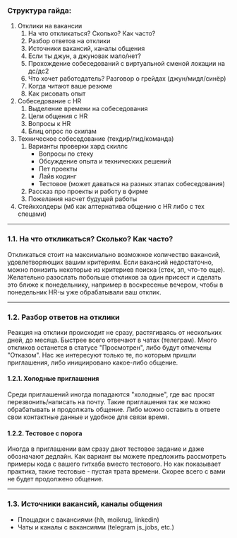 ### Структура гайда:

1. Отклики на вакансии
    1. На что откликаться? Сколько? Как часто?
    2. Разбор ответов на отклики
    3. Источники вакансий, каналы общения
    4. Если ты джун, а джуновак мало/нет?
    5. Прохождение собеседований с виртуальной сменой локации на дс/дс2
    6. Что хочет работодатель? Разговор о грейдах (джун/мидл/синёр)
    7. Когда читают ваше резюме
    8. Как рисовать опыт
2. Собеседование с HR
    1. Выделение времени на собеседования
    2. Цели общения с HR
    3. Вопросы к HR
    4. Блиц опрос по скилам
3. Техническое собеседование (техдир/лид/команда)
    1. Варианты проверки хард скиллс
        - Вопросы по стеку
        - Обсуждение опыта и технических решений
        - Пет проекты
        - Лайв кодинг
        - Тестовое (может даваться на разных этапах собеседования)
    2. Рассказ про проекты и работу в фирме
    3. Пожелания насчет будущей работы
4. Стейкхолдеры (мб как алтернатива общению с HR либо с тех спецами)

___
### 1.1. На что откликаться? Сколько? Как часто?

Откликаться стоит на максимально возможное количество вакансий, удовлетворяющих вашим критериям. Если вакансий недостаточно, можно понизить некоторые из критериев поиска (стек, зп, что-то еще).
Желательно разослать побольше откликов за один присест и сделать это ближе к понедельнику, например в воскресенье вечером, чтобы в понедельник HR-ы уже обрабатывали ваш отклик.
___
### 1.2. Разбор ответов на отклики

Реакция на отклики происходит не сразу, растягиваясь от нескольких дней, до месяца. Быстрее всего отвечают в чатах (телеграм).
Много откликов останется в статусе "Просмотрен", либо будут отмечены "Отказом". Нас же интересуют только те, по которым пришли приглашения, либо инициировано какое-либо общение.

#### 1.2.1. Холодные приглашения

Среди приглашений иногда попадаются "холодные", где вас просят перезвонить/написать на почту. Такие приглашения так же можно обрабатывать и продолжать общение. Либо можно оставить в ответе свои контактные данные и удобное для связи время.

#### 1.2.2. Тестовое с порога

Иногда в приглашении вам сразу дают тестовое задание и даже обозначают дедлайн. Как вариант вы можете предложить рассмотреть примеры кода с вашего гитхаба вместо тестового. Но как показывает практика, такие тестовые - пустая трата времени. Скорее всего с вами не будет продолжено общение.
___
### 1.3. Источники вакансий, каналы общения

- Площадки с вакансиями (hh, moikrug, linkedin)
- Чаты и каналы с вакансиями (telegram js_jobs, etc.)